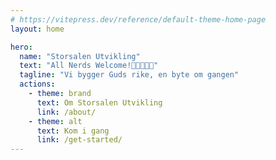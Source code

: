 ```yaml
---
# https://vitepress.dev/reference/default-theme-home-page
layout: home

hero:
  name: "Storsalen Utvikling"
  text: "All Nerds Welcome!👨‍💻🤓👩‍💻"
  tagline: "Vi bygger Guds rike, en byte om gangen"
  actions:
    - theme: brand
      text: Om Storsalen Utvikling
      link: /about/
    - theme: alt
      text: Kom i gang
      link: /get-started/
---
```

